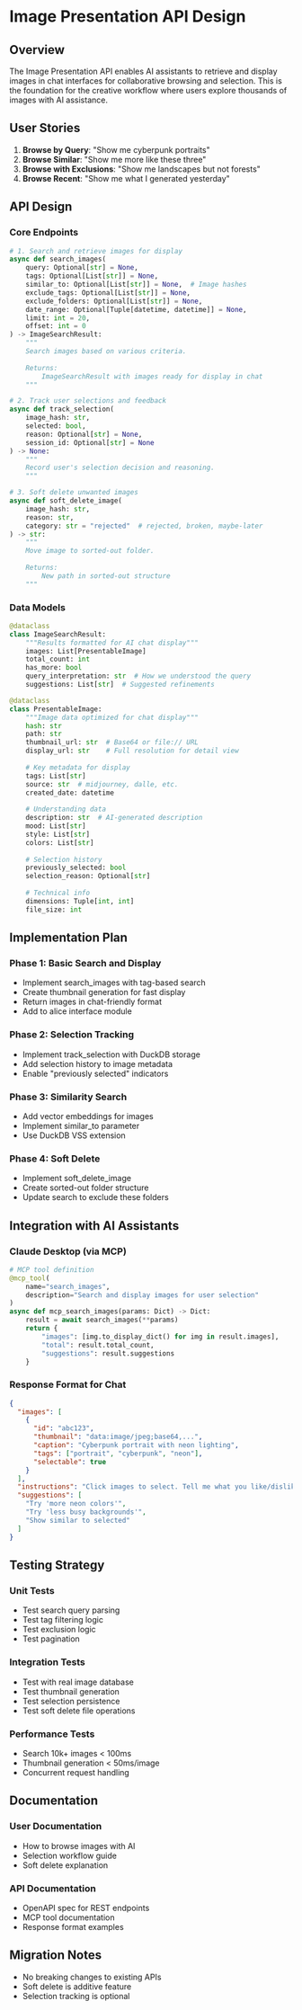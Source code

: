 # Image Presentation API Design

## Overview

The Image Presentation API enables AI assistants to retrieve and display images in chat interfaces for collaborative browsing and selection. This is the foundation for the creative workflow where users explore thousands of images with AI assistance.

## User Stories

1. **Browse by Query**: "Show me cyberpunk portraits"
2. **Browse Similar**: "Show me more like these three"
3. **Browse with Exclusions**: "Show me landscapes but not forests"
4. **Browse Recent**: "Show me what I generated yesterday"

## API Design

### Core Endpoints

```python
# 1. Search and retrieve images for display
async def search_images(
    query: Optional[str] = None,
    tags: Optional[List[str]] = None,
    similar_to: Optional[List[str]] = None,  # Image hashes
    exclude_tags: Optional[List[str]] = None,
    exclude_folders: Optional[List[str]] = None,
    date_range: Optional[Tuple[datetime, datetime]] = None,
    limit: int = 20,
    offset: int = 0
) -> ImageSearchResult:
    """
    Search images based on various criteria.
    
    Returns:
        ImageSearchResult with images ready for display in chat
    """

# 2. Track user selections and feedback
async def track_selection(
    image_hash: str,
    selected: bool,
    reason: Optional[str] = None,
    session_id: Optional[str] = None
) -> None:
    """
    Record user's selection decision and reasoning.
    """

# 3. Soft delete unwanted images
async def soft_delete_image(
    image_hash: str,
    reason: str,
    category: str = "rejected"  # rejected, broken, maybe-later
) -> str:
    """
    Move image to sorted-out folder.
    
    Returns:
        New path in sorted-out structure
    """
```

### Data Models

```python
@dataclass
class ImageSearchResult:
    """Results formatted for AI chat display"""
    images: List[PresentableImage]
    total_count: int
    has_more: bool
    query_interpretation: str  # How we understood the query
    suggestions: List[str]  # Suggested refinements

@dataclass
class PresentableImage:
    """Image data optimized for chat display"""
    hash: str
    path: str
    thumbnail_url: str  # Base64 or file:// URL
    display_url: str    # Full resolution for detail view
    
    # Key metadata for display
    tags: List[str]
    source: str  # midjourney, dalle, etc.
    created_date: datetime
    
    # Understanding data
    description: str  # AI-generated description
    mood: List[str]
    style: List[str]
    colors: List[str]
    
    # Selection history
    previously_selected: bool
    selection_reason: Optional[str]
    
    # Technical info
    dimensions: Tuple[int, int]
    file_size: int
```

## Implementation Plan

### Phase 1: Basic Search and Display
- Implement search_images with tag-based search
- Create thumbnail generation for fast display
- Return images in chat-friendly format
- Add to alice interface module

### Phase 2: Selection Tracking
- Implement track_selection with DuckDB storage
- Add selection history to image metadata
- Enable "previously selected" indicators

### Phase 3: Similarity Search
- Add vector embeddings for images
- Implement similar_to parameter
- Use DuckDB VSS extension

### Phase 4: Soft Delete
- Implement soft_delete_image
- Create sorted-out folder structure
- Update search to exclude these folders

## Integration with AI Assistants

### Claude Desktop (via MCP)
```python
# MCP tool definition
@mcp_tool(
    name="search_images",
    description="Search and display images for user selection"
)
async def mcp_search_images(params: Dict) -> Dict:
    result = await search_images(**params)
    return {
        "images": [img.to_display_dict() for img in result.images],
        "total": result.total_count,
        "suggestions": result.suggestions
    }
```

### Response Format for Chat
```json
{
  "images": [
    {
      "id": "abc123",
      "thumbnail": "data:image/jpeg;base64,...",
      "caption": "Cyberpunk portrait with neon lighting",
      "tags": ["portrait", "cyberpunk", "neon"],
      "selectable": true
    }
  ],
  "instructions": "Click images to select. Tell me what you like/dislike.",
  "suggestions": [
    "Try 'more neon colors'",
    "Try 'less busy backgrounds'",
    "Show similar to selected"
  ]
}
```

## Testing Strategy

### Unit Tests
- Test search query parsing
- Test tag filtering logic
- Test exclusion logic
- Test pagination

### Integration Tests
- Test with real image database
- Test thumbnail generation
- Test selection persistence
- Test soft delete file operations

### Performance Tests
- Search 10k+ images < 100ms
- Thumbnail generation < 50ms/image
- Concurrent request handling

## Documentation

### User Documentation
- How to browse images with AI
- Selection workflow guide
- Soft delete explanation

### API Documentation
- OpenAPI spec for REST endpoints
- MCP tool documentation
- Response format examples

## Migration Notes

- No breaking changes to existing APIs
- Soft delete is additive feature
- Selection tracking is optional